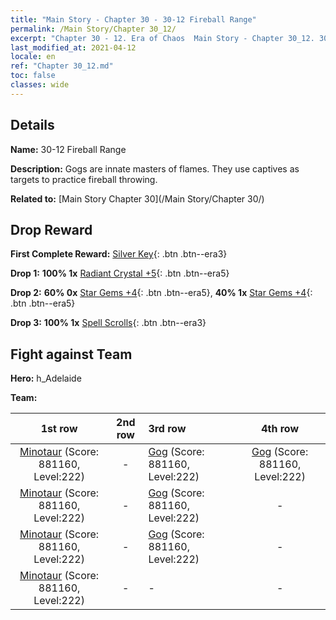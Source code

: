 ```yaml
---
title: "Main Story - Chapter 30 - 30-12 Fireball Range"
permalink: /Main Story/Chapter 30_12/
excerpt: "Chapter 30 - 12. Era of Chaos  Main Story - Chapter 30_12. 30-12 Fireball Range"
last_modified_at: 2021-04-12
locale: en
ref: "Chapter 30_12.md"
toc: false
classes: wide
---
```


## Details

 **Name:** 30-12 Fireball Range

 **Description:** Gogs are innate masters of flames. They use captives as targets to practice fireball throwing.

 **Related to:** [Main Story Chapter 30](/Main Story/Chapter 30/)

## Drop Reward

 **First Complete Reward:** [Silver Key](/Items/con_693/){: .btn .btn--era3}

 **Drop 1:** **100% 1x** [Radiant Crystal +5](/Items/mat_101/){: .btn .btn--era5}

 **Drop 2:** **60% 0x** [Star Gems +4](/Items/mat_93/){: .btn .btn--era5}, **40% 1x** [Star Gems +4](/Items/mat_93/){: .btn .btn--era5}

 **Drop 3:** **100% 1x** [Spell Scrolls](/Items/con_694/){: .btn .btn--era3}


## Fight against Team
 **Hero:** h_Adelaide

 **Team:**


  | 1st row | 2nd row | 3rd row | 4th row |
  |:----:|:----:|:----|:----:|
  | [Minotaur](/units/Minotaur/) (Score: 881160, Level:222)  | - | [Gog](/units/Gog/) (Score: 881160, Level:222)  | [Gog](/units/Gog/) (Score: 881160, Level:222)  |
  | [Minotaur](/units/Minotaur/) (Score: 881160, Level:222)  | - | [Gog](/units/Gog/) (Score: 881160, Level:222)  | - |
  | [Minotaur](/units/Minotaur/) (Score: 881160, Level:222)  | - | [Gog](/units/Gog/) (Score: 881160, Level:222)  | - |
  | [Minotaur](/units/Minotaur/) (Score: 881160, Level:222)  | - | - | - |


